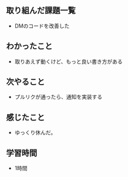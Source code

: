 ## 取り組んだ課題一覧
- DMのコードを改善した

## わかったこと
- 取りあえず動くけど、もっと良い書き方がある

## 次やること
- プルリクが通ったら、通知を実装する    

## 感じたこと
- ゆっくり休んだ。

## 学習時間
- 1時間